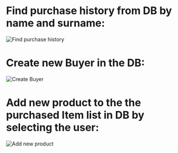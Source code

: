 # Find purchase history from DB by name and surname:
![Find purchase history](https://github.com/user-attachments/assets/ea54a09e-eb14-4574-9b91-eb34e24350b0)

# Create new Buyer in the DB:
![Create Buyer](https://github.com/user-attachments/assets/c9120859-cac1-4889-9b37-582ddb48d223)

# Add new product to the the purchased Item list in DB by selecting the user:
![Add new product](https://github.com/user-attachments/assets/5775230b-0cb0-45de-b0eb-1aaaaa67666f)
